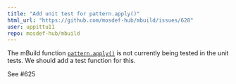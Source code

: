 ```yaml
---
title: "Add unit test for pattern.apply()"
html_url: "https://github.com/mosdef-hub/mbuild/issues/628"
user: uppittu11
repo: mosdef-hub/mbuild
---
```


The mBuild function [`pattern.apply()`](https://github.com/mosdef-hub/mbuild/blob/d6ad4db014077a3900f95e1c4fdf91c6caa43c68/mbuild/pattern.py#L68) is not currently being tested in the unit tests. We should add a test function for this. 

See #625 